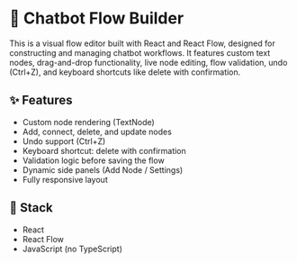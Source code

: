 # 🧠 Chatbot Flow Builder

This is a visual flow editor built with React and React Flow, designed for constructing and managing chatbot workflows. It features custom text nodes, drag-and-drop functionality, live node editing, flow validation, undo (Ctrl+Z), and keyboard shortcuts like delete with confirmation.

## ✨ Features

- Custom node rendering (TextNode)
- Add, connect, delete, and update nodes
- Undo support (Ctrl+Z)
- Keyboard shortcut: delete with confirmation
- Validation logic before saving the flow
- Dynamic side panels (Add Node / Settings)
- Fully responsive layout

## 🚀 Stack

- React
- React Flow
- JavaScript (no TypeScript)
